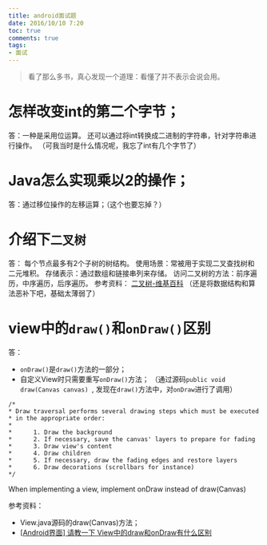 ```yaml
---
title: android面试题
date: 2016/10/10 7:20
toc: true
comments: true
tags:
- 面试
---
```


> 看了那么多书，真心发现一个道理：看懂了并不表示会说会用。

怎样改变int的第二个字节；
================================
答：一种是采用位运算。
   还可以通过将int转换成二进制的字符串，针对字符串进行操作。
   （可我当时是什么情况呢，我忘了int有几个字节了）


Java怎么实现乘以2的操作；
================================
答：通过移位操作的左移运算；（这个也要忘掉？）


介绍下`二叉树`
================================
答： 每个节点最多有2个子树的树结构。
    使用场景：常被用于实现二叉查找树和二元堆积。
    存储表示：通过数组和链接串列来存储。
    访问二叉树的方法：前序遍历，中序遍历，后序遍历。
参考资料： [二叉树-维基百科](https://zh.wikipedia.org/wiki/%E4%BA%8C%E5%8F%89%E6%A0%91)
（还是将数据结构和算法恶补下吧，基础太薄弱了）


view中的`draw()`和`onDraw()`区别
================================
答：
- `onDraw()`是`draw()`方法的一部分；
- 自定义View时只需要重写`onDraw()`方法；
  （通过源码`public void draw(Canvas canvas) `,
  发现在`draw()`方法中，对`onDraw`进行了调用）
 ```
/*
 * Draw traversal performs several drawing steps which must be executed
 * in the appropriate order:
 *
 *      1. Draw the background
 *      2. If necessary, save the canvas' layers to prepare for fading
 *      3. Draw view's content
 *      4. Draw children
 *      5. If necessary, draw the fading edges and restore layers
 *      6. Draw decorations (scrollbars for instance)
 */
```
When implementing a view, implement onDraw  instead of draw(Canvas)


参考资料：
- View.java源码的draw(Canvas)方法；
- [[Android界面] 请教一下 View中的draw和onDraw有什么区别](http://www.eoeandroid.com/thread-98648-1-1.html)